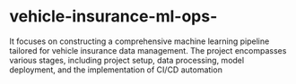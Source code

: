 # vehicle-insurance-ml-ops-
It focuses on constructing a comprehensive machine learning pipeline tailored for vehicle insurance data management. The project encompasses various stages, including project setup, data processing, model deployment, and the implementation of CI/CD automation
